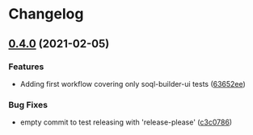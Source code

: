 # Changelog

## [0.4.0](https://www.github.com/forcedotcom/soql-language-server/compare/v0.3.5...v0.4.0) (2021-02-05)


### Features

* Adding first workflow covering only soql-builder-ui tests ([63652ee](https://www.github.com/forcedotcom/soql-language-server/commit/63652ee58c7962a77ebbde52e34b7266421678e8))


### Bug Fixes

* empty commit to test releasing with 'release-please' ([c3c0786](https://www.github.com/forcedotcom/soql-language-server/commit/c3c0786044dee7a85571306f2a6b892fcb8b86f1))
